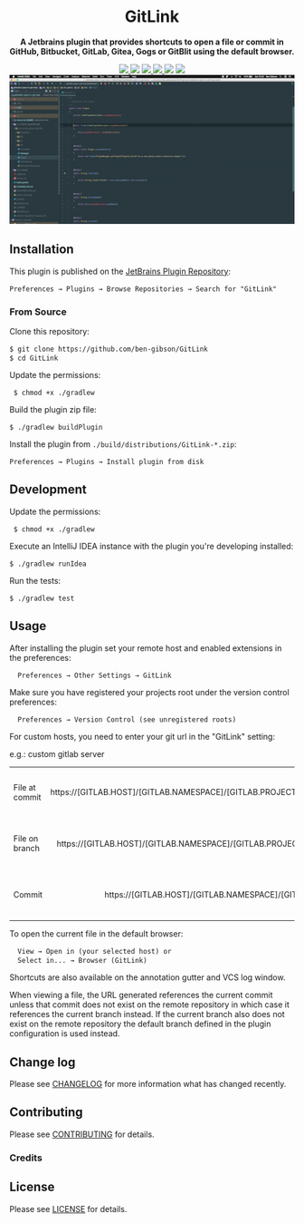 <h1 align="center">GitLink</h1>

<p align="center">
    <strong>A Jetbrains plugin that provides shortcuts to open a file or commit in GitHub, Bitbucket, GitLab, Gitea,
    Gogs or GitBlit using the default browser.</strong>
</p>

<div align="center">
    <a href="https://travis-ci.org/ben-gibson/GitLink">
        <img src="https://img.shields.io/travis/ben-gibson/GitLink/master.svg?style=for-the-badge" />
    </a>
    <img src="https://img.shields.io/jetbrains/plugin/d/8183-gitlink.svg?label=plugin%20downloads&style=for-the-badge" />
    <a href="https://github.com/ben-gibson/GitLink/issues">
        <img src="https://img.shields.io/github/issues/ben-gibson/GitLink.svg?style=for-the-badge" />
    </a>
    <a href="https://github.com/ben-gibson/GitLink/stargazers">
        <img src="https://img.shields.io/github/stars/ben-gibson/GitLink.svg?style=for-the-badge" />
    </a>
    <img src="https://img.shields.io/github/tag/ben-gibson/GitLink.svg?style=for-the-badge" />
    <img src="https://img.shields.io/jetbrains/plugin/v/8183-gitlink.svg?style=for-the-badge" />
</div>
<div align="center">
  <img src="gitlink-demo.gif" alt="demo">
</div>

Installation
-------------------------------------------------------------------------------

This plugin is published on the
[JetBrains Plugin Repository](https://plugins.jetbrains.com/plugin/8183):

    Preferences → Plugins → Browse Repositories → Search for "GitLink"

### From Source

Clone this repository:

    $ git clone https://github.com/ben-gibson/GitLink
    $ cd GitLink

Update the permissions:

     $ chmod +x ./gradlew

Build the plugin zip file:

    $ ./gradlew buildPlugin

Install the plugin from `./build/distributions/GitLink-*.zip`:

    Preferences → Plugins → Install plugin from disk


Development
-------------------------------------------------------------------------------

Update the permissions:

     $ chmod +x ./gradlew

Execute an IntelliJ IDEA instance with the plugin you're developing installed:

    $ ./gradlew runIdea

Run the tests:

    $ ./gradlew test

Usage
-------------------------------------------------------------------------------

After installing the plugin set your remote host and enabled extensions in the preferences:

      Preferences → Other Settings → GitLink
      
Make sure you have registered your projects root under the version control preferences:

      Preferences → Version Control (see unregistered roots)
      
For custom hosts, you need to enter your git url in the "GitLink" setting:

e.g.: custom gitlab server

| | | |
| ----- |:-------------:| -----:|
| File at commit | https://[GITLAB.HOST]/[GITLAB.NAMESPACE]/[GITLAB.PROJECT]/commit/{commit}/{filePath}/{fileName}#L{line} | you need to repalce [GITLAB.HOST], [GITLAB.NAMESPACE] and [GITLAB.PROJECT] |
| File on branch | https://[GITLAB.HOST]/[GITLAB.NAMESPACE]/[GITLAB.PROJECT]/blob/{branch}/{filePath}/{fileName}#L{line}   | you need to repalce [GITLAB.HOST], [GITLAB.NAMESPACE] and [GITLAB.PROJECT] |
| Commit         | https://[GITLAB.HOST]/[GITLAB.NAMESPACE]/[GITLAB.PROJECT]/commit/{commit}                               | you need to repalce [GITLAB.HOST], [GITLAB.NAMESPACE] and [GITLAB.PROJECT] |

To open the current file in the default browser:

      View → Open in (your selected host) or
      Select in... → Browser (GitLink)

Shortcuts are also available on the annotation gutter and VCS log window.

When viewing a file, the URL generated references the current commit unless that commit does not exist on the remote
repository in which case it references the current branch instead. If the current branch also does not exist on the
remote repository the default branch defined in the plugin configuration is used instead.

Change log
-------------------------------------------------------------------------------

Please see [CHANGELOG](CHANGELOG.md) for more information what has changed recently.

Contributing
-------------------------------------------------------------------------------

Please see [CONTRIBUTING](CONTRIBUTING.md) for details.

### Credits

License
-------------------------------------------------------------------------------

Please see [LICENSE](LICENSE) for details.
